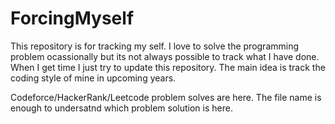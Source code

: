 # ForcingMyself

This repository is for tracking my self. I love to solve the programming problem ocassionally but its not always possible to track what I have done. 
When I get time I just try to update this repository. The main idea is track the coding style of mine in upcoming years. 

Codeforce/HackerRank/Leetcode problem solves are here. The file name is enough to undersatnd which problem solution is here. 
